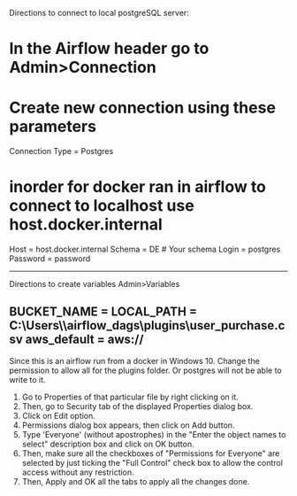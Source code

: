 Directions to connect to local postgreSQL server:

# In the Airflow header go to Admin>Connection
# Create new connection using these parameters

Connection Type = Postgres
# inorder for docker ran in airflow to connect to localhost use host.docker.internal
Host = host.docker.internal
Schema = DE # Your schema
Login = postgres
Password = password

--------------------------------------------------------------------------------------------

Directions to create variables 
Admin>Variables

BUCKET_NAME = <aws bucket name>
LOCAL_PATH = C:\\Users\\<user>\\airflow_dags\\plugins\\user_purchase.csv
aws_default = aws://
----------------------------------------------------------------------------------------

Since this is an airflow run from a docker in Windows 10. 
Change the permission to allow all for the plugins folder.
Or postgres will not be able to write to it.

1. Go to Properties of that particular file by right clicking on it.
2. Then, go to Security tab of the displayed Properties dialog box. 
3. Click on Edit option.
4. Permissions dialog box appears, then click on Add button. 
5. Type 'Everyone' (without apostrophes) in the "Enter the object names to select" description box 
    and click on OK button. 
6. Then, make sure all the checkboxes of "Permissions for Everyone" are selected by 
    just ticking the "Full Control" check box to allow the control access without any restriction.
7. Then, Apply and OK all the tabs to apply all the changes done.
